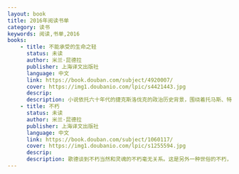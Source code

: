 ```yaml
---
layout: book
title: 2016年阅读书单
category: 读书
keywords: 阅读,书单,2016
books: 
    - title: 不能承受的生命之轻
      status: 未读
      author: 米兰·昆德拉 
      publisher: 上海译文出版社
      language: 中文
      link: https://book.douban.com/subject/4920007/         
      cover: https://img1.doubanio.com/lpic/s4421443.jpg
      descrip:
      description: 小说依托六十年代的捷克斯洛伐克的政治历史背景，围绕着托马斯、特蕾莎、萨比娜和弗兰茨等人物，以托马斯与特蕾莎的爱情为主线展开故事。爱与做爱，灵魂与肉体，拯救与放逐，忠诚与背叛，昆德拉把一个个的矛盾摆在面前，“到底选择什么？是重还是轻？”“重便真的残酷，而轻便真的美丽？”重与轻不再是物理上的简单对立，而是如昆德拉所说：“重与轻的对立是所有对立中最神秘、最模糊的。
    - title: 不朽
      status: 未读
      author: 米兰·昆德拉 
      publisher: 上海译文出版社
      language: 中文
      link: https://book.douban.com/subject/1060117/          
      cover: https://img1.doubanio.com/lpic/s1255594.jpg
      descrip:
      description: 歌德谈到不朽当然和灵魂的不朽毫无关系。这是另外一种世俗的不朽，是指死后有留在人记忆中的那些人的不朽。任何人都能得到这种伟大程度不等，、时间长短不一的不朽，每个人从青少年时代起就可以有这个向往。我在童年时代每星期日都到一个摩拉维亚村子去闲逛；据说这个村的村长在他家的客厅里放着一只没有盖盖子的棺材，在他对自己感到特别满意的适当时刻，他便躺进这口棺材，想象着自己的葬礼。他一生中最美好的时刻莫过于躺在棺材里梦想；就这样，他居住在他的不朽中。
---
```


     
  